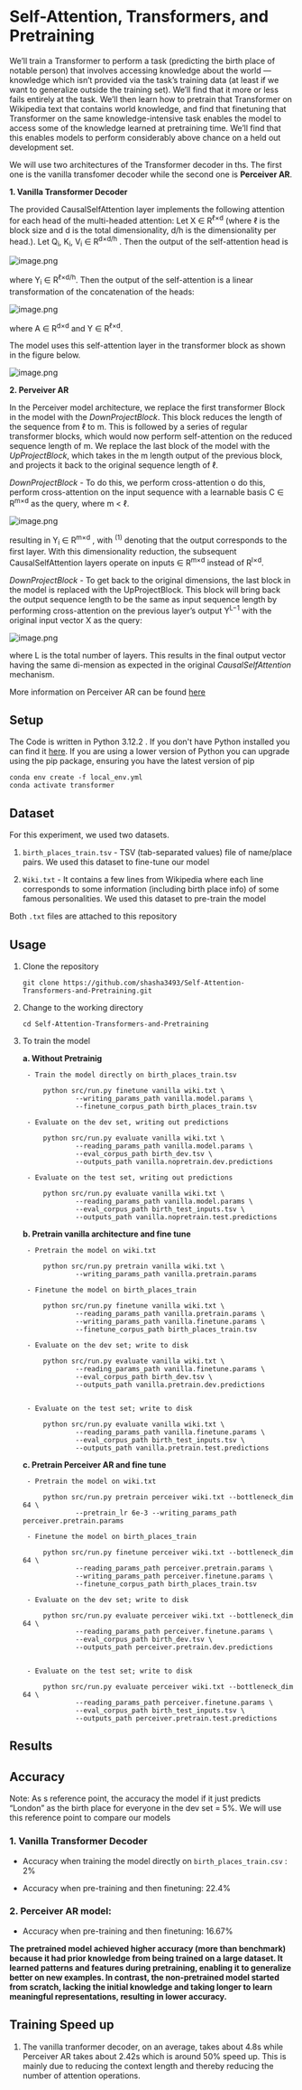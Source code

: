 # Self-Attention, Transformers, and Pretraining

We’ll train a Transformer to perform a task (predicting the birth place of notable person) that involves accessing knowledge about the world — knowledge which isn’t provided via the task’s training data (at least if we want to generalize outside the training set). We’ll find that it more or less fails entirely at the task. We’ll then learn how to pretrain that Transformer on Wikipedia text that contains world knowledge, and find that finetuning that
Transformer on the same knowledge-intensive task enables the model to access some of the knowledge learned at pretraining time. We’ll find that this enables models to perform considerably above chance on a held out development set.

We will use two architectures of the Transformer decoder in ths. The first one is the vanilla transfomer decoder while the second one is **Perceiver AR**. 

**1. Vanilla Transformer Decoder**

The provided CausalSelfAttention layer implements the following attention for each head of the multi-headed attention: Let X ∈ R<sup>ℓ×d</sup> (where ℓ is the block size and d is the total dimensionality, d/h is the dimensionality per head.).
Let Q<sub>i</sub>, K<sub>i</sub>, V<sub>i</sub> ∈ R<sup>d×d/h</sup> . Then the output of the self-attention head is

![image.png](images/atten.png)
    
where Y<sub>i</sub> ∈ R<sup>ℓ×d/h</sup>. Then the output of the self-attention is a linear transformation of the concatenation of the heads:

![image.png](images/multi_head.png)

where A ∈ R<sup>d×d</sup> and Y ∈ R<sup>ℓ×d</sup>.

The model uses this self-attention layer in the transformer block as shown in the figure below.

![image.png](images/vanilla_decoder.png)

**2. Perveiver AR**

In the Perceiver model architecture, we replace the first transformer Block in the model with the *DownProjectBlock*. This block reduces the length of the sequence from ℓ to m. This is followed by a series of regular transformer blocks, which would now perform self-attention on the reduced sequence length of m. We replace the last block of the model with the *UpProjectBlock*, which takes in the m length output of the previous block, and projects it back to the original sequence length of ℓ.

*DownProjectBlock* - To do this, we perform cross-attention o do this, perform cross-attention on the input sequence with a learnable basis C ∈ R<sup>m×d</sup> as the query, where m < ℓ.

![image.png](images/down_project.png)

resulting in Y<sub>i</sub> ∈ R<sup>m×d</sup> , with <sup>(1)</sup> denoting that the output corresponds to the first layer. With this dimensionality reduction, the subsequent CausalSelfAttention layers operate on inputs ∈ R<sup>m×d</sup> instead of R<sup>l×d</sup>.
    
*DownProjectBlock* - To get back to the original dimensions, the last block in the model is replaced with the UpProjectBlock. This block will bring back the output sequence length to be the same as input sequence length by performing cross-attention on the previous layer’s output Y<sup>L−1</sup> with the original input vector X as the query:

![image.png](images/up_project.png)

where L is the total number of layers. This results in the final output vector having the same di-mension as expected in the original *CausalSelfAttention* mechanism.

More information on Perceiver AR can be found [here](https://arxiv.org/pdf/2202.07765)

## Setup

The Code is written in Python 3.12.2 . If you don't have Python installed you can find it [here](https://www.python.org/downloads/). If you are using a lower version of Python you can upgrade using the pip package, ensuring you have the latest version of pip

```
conda env create -f local_env.yml
conda activate transformer
```

## Dataset

For this experiment, we used two datasets.

1. `birth_places_train.tsv` - TSV (tab-separated values) file of name/place pairs. We used this dataset to fine-tune our model

2. `Wiki.txt` - It contains a few lines from Wikipedia where each line corresponds to some information (including birth place info) of some famous personalities. We used this dataset to pre-train the model

Both `.txt` files are attached to this repository

## Usage

1. Clone the repository

    `git clone https://github.com/shasha3493/Self-Attention-Transformers-and-Pretraining.git`
  
2. Change to the working directory

    `cd Self-Attention-Transformers-and-Pretraining`
    
3. To train the model 
    
    **a. Without Pretrainig**
    
        - Train the model directly on birth_places_train.tsv
            
            python src/run.py finetune vanilla wiki.txt \
                    --writing_params_path vanilla.model.params \
                    --finetune_corpus_path birth_places_train.tsv
                    
        - Evaluate on the dev set, writing out predictions
            
            python src/run.py evaluate vanilla wiki.txt \
                    --reading_params_path vanilla.model.params \
                    --eval_corpus_path birth_dev.tsv \
                    --outputs_path vanilla.nopretrain.dev.predictions
                    
        - Evaluate on the test set, writing out predictions
        
            python src/run.py evaluate vanilla wiki.txt \
                    --reading_params_path vanilla.model.params \
                    --eval_corpus_path birth_test_inputs.tsv \
                    --outputs_path vanilla.nopretrain.test.predictions
                    
    **b. Pretrain vanilla architecture and fine tune**
        
        - Pretrain the model on wiki.txt
        
            python src/run.py pretrain vanilla wiki.txt \
                    --writing_params_path vanilla.pretrain.params
        
        - Finetune the model on birth_places_train
        
            python src/run.py finetune vanilla wiki.txt \
                    --reading_params_path vanilla.pretrain.params \
                    --writing_params_path vanilla.finetune.params \
                    --finetune_corpus_path birth_places_train.tsv
        
        - Evaluate on the dev set; write to disk
            
            python src/run.py evaluate vanilla wiki.txt \
                    --reading_params_path vanilla.finetune.params \
                    --eval_corpus_path birth_dev.tsv \
                    --outputs_path vanilla.pretrain.dev.predictions
        
        
        - Evaluate on the test set; write to disk
        
            python src/run.py evaluate vanilla wiki.txt \
                    --reading_params_path vanilla.finetune.params \
                    --eval_corpus_path birth_test_inputs.tsv \
                    --outputs_path vanilla.pretrain.test.predictions
                    
    **c. Pretrain Perceiver AR and fine tune**
        
        - Pretrain the model on wiki.txt
        
            python src/run.py pretrain perceiver wiki.txt --bottleneck_dim 64 \
                    --pretrain_lr 6e-3 --writing_params_path perceiver.pretrain.params
        
        - Finetune the model on birth_places_train
        
            python src/run.py finetune perceiver wiki.txt --bottleneck_dim 64 \
                    --reading_params_path perceiver.pretrain.params \
                    --writing_params_path perceiver.finetune.params \
                    --finetune_corpus_path birth_places_train.tsv
        
        - Evaluate on the dev set; write to disk
            
            python src/run.py evaluate perceiver wiki.txt --bottleneck_dim 64 \
                    --reading_params_path perceiver.finetune.params \
                    --eval_corpus_path birth_dev.tsv \
                    --outputs_path perceiver.pretrain.dev.predictions
        
        
        - Evaluate on the test set; write to disk
        
            python src/run.py evaluate perceiver wiki.txt --bottleneck_dim 64 \
                    --reading_params_path perceiver.finetune.params \
                    --eval_corpus_path birth_test_inputs.tsv \
                    --outputs_path perceiver.pretrain.test.predictions

## Results

## Accuracy

Note: As s reference point, the accuracy the model if it just predicts “London” as the birth place for everyone in the dev set = 5%. We will use this reference point to compare our models

### 1. Vanilla Transformer Decoder

- Accuracy when training the model directly on `birth_places_train.csv` : 2%

- Accuracy when pre-training and then finetuning: 22.4% 
    

### 2. Perceiver AR model:
    
- Accuracy when pre-training and then finetuning: 16.67% 

**The pretrained model achieved higher accuracy (more than benchmark) because it had prior knowledge from being trained on a large dataset. It learned patterns and features during pretraining, enabling it to generalize better on new examples. In contrast, the non-pretrained model started from scratch, lacking the initial knowledge and taking longer to learn meaningful representations, resulting in
lower accuracy.**

## Training Speed up

1. The vanilla tranformer decoder, on an average, takes about 4.8s while Perceiver AR takes about 2.42s which is around 50% speed up. This is mainly due to reducing the context length and thereby reducing the number of attention operations. 
